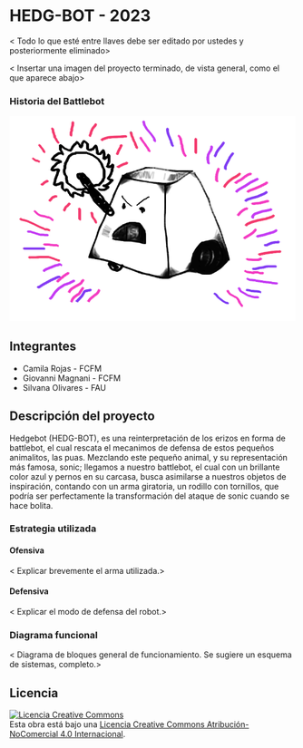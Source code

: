 # HEDG-BOT - 2023
< Todo lo que esté entre llaves debe ser editado por ustedes y posteriormente eliminado>

< Insertar una imagen del proyecto terminado, de vista general, como el que aparece abajo>

### Historia del Battlebot

![Robot Ejemplo](/multimedia/robot_ejemplo.png)

## Integrantes
- Camila Rojas - FCFM
- Giovanni Magnani - FCFM
- Silvana Olivares - FAU

## Descripción del proyecto
Hedgebot (HEDG-BOT), es una reinterpretación de los erizos en forma de battlebot, el cual rescata el mecanimos de defensa de estos pequeños animalitos, las puas. Mezclando este pequeño animal, y su representación más famosa, sonic; llegamos a nuestro battlebot, el cual con un brillante color azul y pernos en su carcasa, busca asimilarse a nuestros objetos de inspiración, contando con un arma giratoria, un rodillo con tornillos, que podría ser perfectamente la transformación del ataque de sonic cuando se hace bolita.
  
### Estrategia utilizada
  
#### Ofensiva
< Explicar brevemente el arma utilizada.>

#### Defensiva
< Explicar el modo de defensa del robot.>

### Diagrama funcional
< Diagrama de bloques general de funcionamiento. Se sugiere un esquema de sistemas, completo.>

## Licencia
<a rel="license" href="http://creativecommons.org/licenses/by-nc/4.0/"><img alt="Licencia Creative Commons" style="border-width:0" src="https://i.creativecommons.org/l/by-nc/4.0/88x31.png" /></a><br />Esta obra está bajo una <a rel="license" href="http://creativecommons.org/licenses/by-nc/4.0/">Licencia Creative Commons Atribución-NoComercial 4.0 Internacional</a>.
